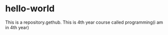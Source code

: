 # hello-world
This is a repository.gethub.
This is 4th year course called programming(i am in 4th year)
